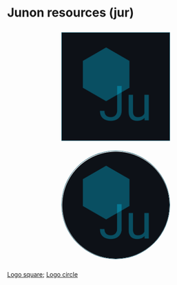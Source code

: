 # Junon resources (jur)

<p align="center">
    <img src="logo_square.png" width="250" style="margin: 10px; border: solid #094f62 1px">
    <img src="logo_circle.png" width="250" style="margin: 10px; border: solid #094f62 1px; border-radius: 100%">
</p>

[Logo square](logo_square.png); [Logo circle](logo_circle.png)